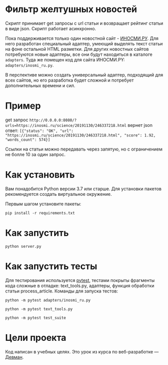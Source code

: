 # Фильтр желтушных новостей

Скрипт принимает get запросы с url статьи и возвращает рейтинг статьи в виде json. Скрипт работает асинхронно.

Пока поддерживается только один новостной сайт - [ИНОСМИ.РУ](https://inosmi.ru/). Для него разработан специальный адаптер, умеющий выделять текст статьи на фоне остальной HTML разметки. Для других новостных сайтов потребуются новые адаптеры, все они будут находиться в каталоге `adapters`. Туда же помещен код для сайта ИНОСМИ.PY: `adapters/inosmi_ru.py`.

В перспективе можно создать универсальный адаптер, подходящий для всех сайтов, но его разработка будет сложной и потребует дополнительных времени и сил.

# Пример
get запрос `http://0.0.0.0:8080/?urls=https://inosmi.ru/science/20191130/246337218.html` вернет json ответ:
`[{"status": "OK", "url": "https://inosmi.ru/science/20191130/246337218.html", "score": 1.92, "words_count": 574}]`

Ссылки на статьи можно передавать через запятую, но с ограничением не болле 10 за один запрос.

# Как установить

Вам понадобится Python версии 3.7 или старше. Для установки пакетов рекомендуется создать виртуальное окружение.

Первым шагом установите пакеты:

```python3
pip install -r requirements.txt
```

# Как запустить

```python3
python server.py
```

# Как запустить тесты

Для тестирования используется [pytest](https://docs.pytest.org/en/latest/), тестами покрыты фрагменты кода сложные в отладке: text_tools.py, адаптеры, функция обработки статьи process_article. Команды для запуска тестов:

```
python -m pytest adapters/inosmi_ru.py
```

```
python -m pytest text_tools.py
```
```
python -m pytest test_suite
```

# Цели проекта

Код написан в учебных целях. Это урок из курса по веб-разработке — [Девман](https://dvmn.org).
